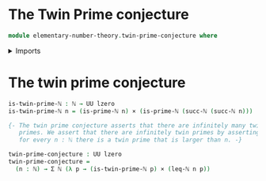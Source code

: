 # The Twin Prime conjecture

```agda
module elementary-number-theory.twin-prime-conjecture where
```

<details><summary>Imports</summary>
```agda
open import foundation.cartesian-product-types
open import foundation.dependent-pair-types
open import foundation.universe-levels
open import elementary-number-theory.inequality-natural-numbers
open import elementary-number-theory.natural-numbers
open import elementary-number-theory.prime-numbers
```
</details>

# The twin prime conjecture

```agda
is-twin-prime-ℕ : ℕ → UU lzero
is-twin-prime-ℕ n = (is-prime-ℕ n) × (is-prime-ℕ (succ-ℕ (succ-ℕ n)))

{- The twin prime conjecture asserts that there are infinitely many twin
   primes. We assert that there are infinitely twin primes by asserting that
   for every n : ℕ there is a twin prime that is larger than n. -}

twin-prime-conjecture : UU lzero
twin-prime-conjecture =
  (n : ℕ) → Σ ℕ (λ p → (is-twin-prime-ℕ p) × (leq-ℕ n p))
```
